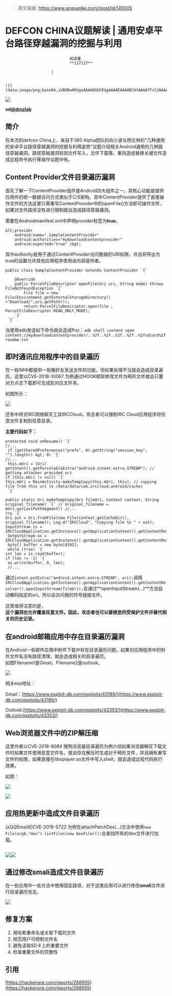 > 原文链接: https://www.anquanke.com//post/id/145005 


# DEFCON CHINA议题解读 | 通用安卓平台路径穿越漏洞的挖掘与利用


                                阅读量   
                                **117117**
                            
                        |
                        
                                                                                                                                    ![](data:image/png;base64,iVBORw0KGgoAAAANSUhEUgAAAAEAAAABCAYAAAAfFcSJAAAAAXNSR0IArs4c6QAAAARnQU1BAACxjwv8YQUAAAAJcEhZcwAADsQAAA7EAZUrDhsAAAANSURBVBhXYzh8+PB/AAffA0nNPuCLAAAAAElFTkSuQmCC)
                                                                                            



[![](https://p3.ssl.qhimg.com/t01ca64c97f45e16158.jpg)](https://p3.ssl.qhimg.com/t01ca64c97f45e16158.jpg)

**sd[@dmzlab](https://github.com/dmzlab)**

## 简介

在本次的defcon China上，来自于360 Alpha团队的向小波与杨文林的“几种通用的安卓平台路径穿越漏洞的挖掘与利用姿势”议题介绍相关Android通用的几种路径穿越漏洞。路径穿越漏洞轻则文件写入，文件下载等。重则造成替换关键文件造成远程命令执行等操作议题中有。



## Content Provider文件目录遍历漏洞

首先了解一下ContentProvider组件是Android四大组件之一，其核心功能是提供应用件的统一数据访问方式类似于C/S架构。其中ContentProvider提供了直接操作文件的方法这里只需重写ContentProvider中的openFile()方法即可操作文件，如果对文件路径没有进行限制就会造成路径穿越漏洞。

需要在Androidmanifest.xml中声明provider标签为**true**。

```
&lt;provider
    android:name=".SampleContentProvider"
    android:authorities="mydownloadcontentprovider"
    android:exported="true" /&gt;
```

其中authority是用于通过ContentProvider访问数据的URI权限，并且将导出为true的设置允许其他应用程序使用该内容提供者。

```
public class SampleContentProvider extends ContentProvider `{`

    @Override
    public ParcelFileDescriptor openFile(Uri uri, String mode) throws FileNotFoundException `{`
        File file = new File(Environment.getExternalStorageDirectory() +"Download/",uri.getPath());
        return ParcelFileDescriptor.open(file , ParcelFileDescriptor.READ_ONLY_MODE);
    `}`
 `}`
```

当使用adb发送如下命令就会造成Poc：`adb shell content open content://mydownloadcontentprovider/..%2f..%2f..%2f..%2f..%2fsdcard%2freadme.txt`



## 即时通讯应用程序中的目录遍历

在一些IM中都提供一些像好友发送文件的功能，但如果处理不当就会造成目录遍历。这里以CVE-2018-10067 为例通过HOOK框架修改文件为畸形文件就会只要对方点击下载即可生成到对应文件夹。

如图所示：

[![](https://p5.ssl.qhimg.com/t01c5ddbf862ce72516.jpg)](https://p5.ssl.qhimg.com/t01c5ddbf862ce72516.jpg)

还有中转式IRC网络聊天工具IRCCloud，攻击者可以强制IRC Cloud应用程序将任意文件复制到任意目录。

**主要代码如下：**

```
protected void onResume() `{` 
//...
 if (getSharedPreferences("prefs", 0).getString("session_key", "").length() &gt; 0) `{` 
//...
 this.mUri = (Uri) getIntent().getParcelableExtra("android.intent.extra.STREAM"); // getting attacker provided uri 
if (this.mUri != null) `{` 
this.mUri = MainActivity.makeTempCopy(this.mUri, this); // copying file from this uri to /data/data/com.irccloud.android/cache/
 `}`

public static Uri makeTempCopy(Uri fileUri, Context context, String original_filename) `{` // original_filename = mUri.getLastPathSegment() //... 
try `{` 
Uri out = Uri.fromFile(new File(context.getCacheDir(), original_filename)); Log.d("IRCCloud", "Copying file to " + out); 
InputStream is = IRCCloudApplication.getInstance().getApplicationContext().getContentResolver().openInputStream(fileUri);
 OutputStream os = IRCCloudApplication.getInstance().getApplicationContext().getContentResolver().openOutputStream(out);
 byte[] buffer = new byte[8192];
 while (true) `{` 
int len = is.read(buffer); 
if (len != -1) `{`
 os.write(buffer, 0, len);
 //...
```

通过`intent.putExtra("android.intent.extra.STREAM", uri);`调用 `IRCCloudApplication.getInstance().getApplicationContext().getContentResolver().openInputStream(fileUri);`会通过**openInputStream(…)**方法自动解码指定的uri。所以会访问我的符号链接文件。

这里值得注意的是，<br>**这个漏洞也允许覆盖任意文件。因此，攻击者也可以替换您的受保护文件并替代相关的历史记录。**



## 在android邮箱应用中存在目录遍历漏洞

在Android一些邮件应用中附件下载中存在目录遍历问题。如果对应用程序中的附件文件名没有路径清理，就会造成相关的目录遍历。<br>
如图Filename1是Gmail，Filename2是outlook。

[![](https://p1.ssl.qhimg.com/t01ceb531c14de64614.png)](https://p1.ssl.qhimg.com/t01ceb531c14de64614.png)

相关exp地址：

Gmail：[https://www.exploit-db.com/exploits/43189/](https://www.exploit-db.com/exploits/43189/)

Outlook:[https://www.exploit-db.com/exploits/43353/](https://www.exploit-db.com/exploits/43353/)



## Web浏览器文件中的ZIP解压缩

这里作者以CVE-2018-8084 搜狗浏览器目录遍历为例介绍如果浏览器解压下载文件时如果文件使用恶意文件名，就会存在解压时生成对于畸形文件，并且拥有重写文件的权限，如果直接在libvplayer.so文件中写入shell，就会造成远程代码执行效果。

如图：

[![](https://p2.ssl.qhimg.com/t01ced749ae22ed11b8.png)](https://p2.ssl.qhimg.com/t01ced749ae22ed11b8.png)

[![](https://p3.ssl.qhimg.com/t01032dab0a7df03e7b.png)](https://p3.ssl.qhimg.com/t01032dab0a7df03e7b.png)



## 应用热更新中造成文件目录遍历

以QQEmail的CVE-2018-5722 为例在attachPatchDex(…)方法中使用`new File(arg8,"dex").listFiles(new DexFiler())`会查找所有的dex文件进行加载。

## [![](https://p2.ssl.qhimg.com/t01696c4f1dafd69eda.png)](https://p2.ssl.qhimg.com/t01696c4f1dafd69eda.png)[![](https://p2.ssl.qhimg.com/t01696c4f1dafd69eda.png)](https://p2.ssl.qhimg.com/t01696c4f1dafd69eda.png)



## 通过修改smali造成文件目录遍历

在一些应用中一些方法中使用固定路径，对于这类应用可以进行修改**smali**文件进行目录遍历攻击。

[![](https://p3.ssl.qhimg.com/t016e93ec2d39aeecca.png)](https://p3.ssl.qhimg.com/t016e93ec2d39aeecca.png)



## 修复方案
1. 用哈希重命名或关联下载的文件
1. 规范用户可控制文件名
1. 避免读取SD卡上的重要文件
1. 检查重要文件的完整性


## 引用

[https://hackerone.com/reports/288955](https://hackerone.com/reports/288955)
